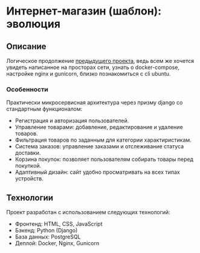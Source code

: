 # Интернет-магазин (шаблон): эволюция

## Описание

Логическое продолжение [предыдущего проекта](https://github.com/wolfsTail/default_store), ведь всем же хочется увидеть написанное на просторах сети, узнать о docker-compose, настройке nginx и gunicorn, близко познакомиться с cli ubuntu.

### Особенности

Практически микросервисная архитектура через призму django со стандартным функционалом:
- Регистрация и авторизация пользователей.
- Управление товарами: добавление, редактирование и удаление товаров.
- Фильтрация товаров по заданным для категории характиристикам.
- Система заказов: управление заказами и отслеживание статуса доставки.
- Корзина покупок: позволяет пользователям собирать товары перед покупкой.
- Адаптивный дизайн: сайт удобно просматривать на всех типах устройств.


## Технологии

Проект разработан с использованием следующих технологий:

- Фронтенд: HTML, CSS, JavaScript 
- Бэкенд: Python (Django)
- База данных: PostgreSQL
- Деплой: Docker, Nginx, Gunicorn
